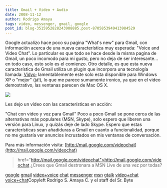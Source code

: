 ```yaml
---
title: Gmail + Video + Audio
date: 2008-11-12
author: Rodrigo Amaya
tags: video, messenger, gmail, google
post_id: blog-3515952828243908885.post-8705853949413984529
---
```


Google actualizo hace poco su pagina "What's new" para Gmail, con
      información acerca de una nueva característica muy esperada: "Voice and Video Chat". Lo
      particular es que todo se hace desde la misma pagina de Gmail, un poco incomodo para mi gusto,
      pero no deja de ser interesante... en todo caso, esto solo es el comienzo. Otro detalle, es
      que esta nueva característica de Gmail utiliza un plugin que incorpora una tecnología llamada:
      [Vidyo](http://vidyo.com/); lamentablemente este solo esta disponible
      para Windows XP o "mejor" (já!), lo que me parece sumamente ironico, ya que en el video
      demostrativo, las ventanas parecen de Mac OS X.

  ![](http://mail.google.com/tools/dlpage/res/videochat/en/screenshot.png)

Les dejo un vídeo con las
      características en acción:

"Chat con video y voz para
      Gmail"
Poco a poco Gmail se pone cerca de las
      alternativas más populares (MSN, Skype), solo espero que liberen una versión para Linux, y
      quizás deje de lado Skype. Espero que estas características sean añadiduras a Gmail en cuanto
      a funcionalidad, porque no me gustaría ver anuncios incrustados en mis ventanas de
      conversación.

Para más información visita:
[http://mail.google.com/videochat](http://mail.google.com/videochat)
>  href="http://mail.google.com/videochat">http://mail.google.com/videochat
¿Crees
      que Gmail destronara a MSN Live de una vez por todas?

[google](http://www.blogalaxia.com/tags/google) [gmail](http://www.blogalaxia.com/tags/gmail) [video+voice](http://www.blogalaxia.com/tags/video+voice) [chat](http://www.blogalaxia.com/tags/chat) [messenger](http://www.blogalaxia.com/tags/messenger) [msn](http://www.blogalaxia.com/tags/msn) [gtalk](http://www.blogalaxia.com/tags/gtalk) [video+chat](http://www.blogalaxia.com/tags/video+chat) [voice+chat](http://www.blogalaxia.com/tags/voice+chat)Copyleft Rodrigo S. Amaya C. y el staff del Sr.
      Byte